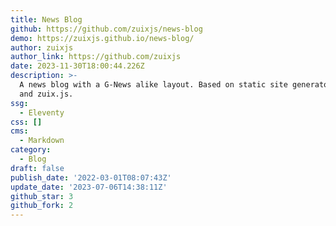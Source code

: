 ```yaml
---
title: News Blog
github: https://github.com/zuixjs/news-blog
demo: https://zuixjs.github.io/news-blog/
author: zuixjs
author_link: https://github.com/zuixjs
date: 2023-11-30T18:00:44.226Z
description: >-
  A news blog with a G-News alike layout. Based on static site generator 11ty
  and zuix.js.
ssg:
  - Eleventy
css: []
cms:
  - Markdown
category:
  - Blog
draft: false
publish_date: '2022-03-01T08:07:43Z'
update_date: '2023-07-06T14:38:11Z'
github_star: 3
github_fork: 2
---
```

